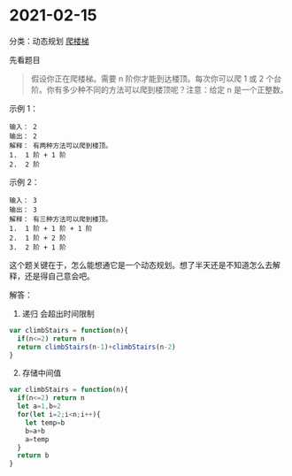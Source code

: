 # 2021-02-15
分类：动态规划
[爬楼梯](https://leetcode-cn.com/problems/climbing-stairs/)

先看题目
> 假设你正在爬楼梯。需要 n 阶你才能到达楼顶。每次你可以爬 1 或 2 个台阶。你有多少种不同的方法可以爬到楼顶呢？注意：给定 n 是一个正整数。

示例 1：
```
输入： 2
输出： 2
解释： 有两种方法可以爬到楼顶。
1.  1 阶 + 1 阶
2.  2 阶
```

示例 2：
```
输入： 3
输出： 3
解释： 有三种方法可以爬到楼顶。
1.  1 阶 + 1 阶 + 1 阶
2.  1 阶 + 2 阶
3.  2 阶 + 1 阶
```

这个题关键在于，怎么能想通它是一个动态规划。想了半天还是不知道怎么去解释，还是得自己意会吧。

解答：
1. 递归 
会超出时间限制
```js
var climbStairs = function(n){
  if(n<=2) return n
  return climbStairs(n-1)+climbStairs(n-2)
}
```

2. 存储中间值
```js
var climbStairs = function(n){
  if(n<=2) return n
  let a=1,b=2
  for(let i=2;i<n;i++){
    let temp=b
    b=a+b
    a=temp
  }
  return b
}
```